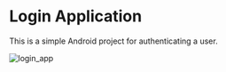 # Login Application
This is a simple Android project for authenticating a user.

![login_app](https://user-images.githubusercontent.com/53873680/217857807-dc1a33b2-b4db-4770-add0-11dc897c08cb.png)
